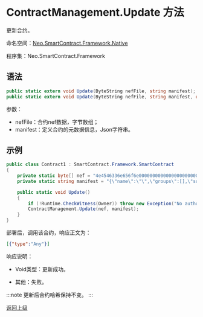 # ContractManagement.Update 方法

更新合约。

命名空间：[Neo.SmartContract.Framework.Native](../../native/index.md)

程序集：Neo.SmartContract.Framework

## 语法

```cs
public static extern void Update(ByteString nefFile, string manifest);
public static extern void Update(ByteString nefFile, string manifest, object data = null);
```

参数：

- nefFile：合约nef数据，字节数组；
- manifest：定义合约的元数据信息，Json字符串。

## 示例

```cs
public class Contract1 : SmartContract.Framework.SmartContract
{
    private static byte[] nef = "4e4546336e656f6e00000000000000000000000000000000000000000000000000000000332e302e302e30000000000000000000000000000000000000000000000000000211407060ba5f".HexToBytes();
    private static string manifest = "{\"name\":\"\",\"groups\":[],\"supportedstandards\":[],\"abi\":{\"methods\":[{\"name\":\"update\",\"parameters\":[],\"offset\":0,\"returntype\":\"Any\",\"safe\":false}],\"events\":[]},\"permissions\":[{\"contract\":\"*\",\"methods\":\"*\"}],\"trusts\":[],\"extra\":null}";

    public static void Update()
    {
        if (!Runtime.CheckWitness(Owner)) throw new Exception("No authorization.");
        ContractManagement.Update(nef, manifest);
    }
}
```

部署后，调用该合约，响应正文为：

```json
[{"type":"Any"}]
```

响应说明：

- Void类型：更新成功。

- 其他：失败。

:::note
 更新后合约哈希保持不变。
:::

[返回上级](index.md)
